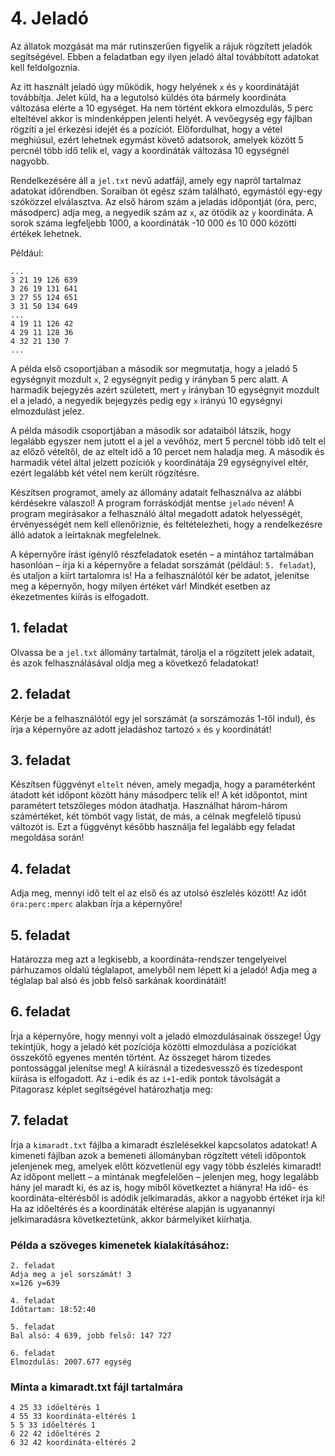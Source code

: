 # 4. Jeladó
Az állatok mozgását ma már rutinszerűen figyelik a rájuk rögzített jeladók segítségével.
Ebben a feladatban egy ilyen jeladó által továbbított adatokat kell feldolgoznia.

Az itt használt jeladó úgy működik, hogy helyének `x` és `y` koordinátáját továbbítja. Jelet küld, ha a legutolsó küldés óta bármely koordináta változása elérte a 10 egységet. Ha nem történt ekkora elmozdulás, 5 perc elteltével akkor is mindenképpen jelenti helyét. A vevőegység egy fájlban rögzíti a jel érkezési idejét és a pozíciót. Előfordulhat, hogy a vétel meghiúsul, ezért lehetnek egymást követő adatsorok, amelyek között 5 percnél több idő telik el, vagy a koordináták változása 10 egységnél nagyobb.

Rendelkezésére áll a `jel.txt` nevű adatfájl, amely egy napról tartalmaz adatokat időrendben. Soraiban öt egész szám található, egymástól egy-egy szóközzel elválasztva. Az első három szám a jeladás időpontját (óra, perc, másodperc) adja meg, a negyedik szám az `x`, az ötödik az `y` koordináta. A sorok száma legfeljebb 1000, a koordináták -10 000 és 10 000 közötti értékek lehetnek.

Például:
```
...
3 21 19 126 639
3 26 19 131 641
3 27 55 124 651
3 31 50 134 649
...
4 19 11 126 42
4 29 11 128 36
4 32 21 130 7
...
```
A példa első csoportjában a második sor megmutatja, hogy a jeladó 5 egységnyit mozdult `x`, 2 egységnyit pedig y irányban 5 perc alatt. A harmadik bejegyzés azért született, mert `y` irányban 10 egységnyit mozdult el a jeladó, a negyedik bejegyzés pedig egy `x` irányú 10 egységnyi elmozdulást jelez.

A példa második csoportjában a második sor adataiból látszik, hogy legalább egyszer nem jutott el a jel a vevőhöz, mert 5 percnél több idő telt el az előző vételtől, de az eltelt idő a 10 percet nem haladja meg. A második és harmadik vétel által jelzett pozíciók `y` koordinátája 29 egységnyivel eltér, ezért legalább két vétel nem került rögzítésre.

Készítsen programot, amely az állomány adatait felhasználva az alábbi kérdésekre válaszol! A program forráskódját mentse `jelado` néven! A program megírásakor a felhasználó által megadott adatok helyességét, érvényességét nem kell ellenőriznie, és feltételezheti, hogy a rendelkezésre álló adatok a leírtaknak megfelelnek.

A képernyőre írást igénylő részfeladatok esetén – a mintához tartalmában hasonlóan – írja ki a képernyőre a feladat sorszámát (például: `5. feladat`), és utaljon a kiírt tartalomra is! Ha a felhasználótól kér be adatot, jelenítse meg a képernyőn, hogy milyen értéket vár! Mindkét esetben az ékezetmentes kiírás is elfogadott.

## 1. feladat
Olvassa be a `jel.txt` állomány tartalmát, tárolja el a rögzített jelek adatait, és azok felhasználásával oldja meg a következő feladatokat! 

## 2. feladat
Kérje be a felhasználótól egy jel sorszámát (a sorszámozás 1-től indul), és írja a képernyőre az adott jeladáshoz tartozó `x` és `y` koordinátát!

## 3. feladat
Készítsen függvényt `eltelt` néven, amely megadja, hogy a paraméterként átadott két időpont között hány másodperc telik el! A két időpontot, mint paramétert tetszőleges módon átadhatja. Használhat három-három számértéket, két tömböt vagy listát, de más, a célnak megfelelő típusú változót is. Ezt a függvényt később használja fel legalább egy feladat megoldása során!

## 4. feladat
Adja meg, mennyi idő telt el az első és az utolsó észlelés között! Az időt `óra:perc:mperc` alakban írja a képernyőre!

## 5. feladat
Határozza meg azt a legkisebb, a koordináta-rendszer tengelyeivel párhuzamos oldalú téglalapot, amelyből nem lépett ki a jeladó! Adja meg a téglalap bal alsó és jobb felső sarkának koordinátáit!

## 6. feladat
Írja a képernyőre, hogy mennyi volt a jeladó elmozdulásainak összege! Úgy tekintjük, hogy a jeladó két pozíciója közötti elmozdulása a pozíciókat összekötő egyenes mentén történt.
Az összeget három tizedes pontossággal jelenítse meg! A kiírásnál a tizedesvessző és tizedespont kiírása is elfogadott. Az `i`-edik és az `i+1`-edik pontok távolságát a Pitagorasz képlet segítségével határozhatja meg:

## 7. feladat
Írja a `kimaradt.txt` fájlba a kimaradt észlelésekkel kapcsolatos adatokat! 
A kimeneti fájlban azok a bemeneti állományban rögzített vételi időpontok jelenjenek meg, amelyek
előtt közvetlenül egy vagy több észlelés kimaradt! Az időpont mellett – a mintának megfelelően – jelenjen meg, hogy legalább hány jel maradt ki, és az is, hogy miből következtet a hiányra! Ha idő- és koordináta-eltérésből is adódik jelkimaradás, akkor a nagyobb értéket írja ki! Ha az időeltérés és a koordináták eltérése alapján is ugyanannyi jelkimaradásra következtetünk, akkor bármelyiket kiírhatja.

### Példa a szöveges kimenetek kialakításához:
```
2. feladat
Adja meg a jel sorszámát! 3
x=126 y=639

4. feladat
Időtartam: 18:52:40

5. feladat
Bal alsó: 4 639, jobb felső: 147 727

6. feladat
Elmozdulás: 2007.677 egység
```
### Minta a kimaradt.txt fájl tartalmára
```
4 25 33 időeltérés 1
4 55 33 koordináta-eltérés 1
5 5 33 időeltérés 1
6 22 42 időeltérés 2
6 32 42 koordináta-eltérés 2
```